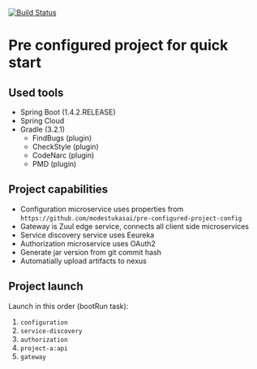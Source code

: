 [![Build Status](https://travis-ci.org/modestukasai/pre-configured-project.svg?branch=master)](https://travis-ci.org/modestukasai/pre-configured-project)

# Pre configured project for quick start

## Used tools
* Spring Boot (1.4.2.RELEASE)
* Spring Cloud
* Gradle (3.2.1)
  * FindBugs (plugin)
  * CheckStyle (plugin)
  * CodeNarc (plugin)
  * PMD (plugin)

## Project capabilities
* Configuration microservice uses properties from `https://github.com/modestukasai/pre-configured-project-config`
* Gateway is Zuul edge service, connects all client side microservices
* Service discovery service uses Eeureka
* Authorization microservice uses OAuth2
* Generate jar version from git commit hash
* Automatially upload artifacts to nexus

## Project launch

Launch in this order (bootRun task):

1. `configuration`
2. `service-discovery`
3. `authorization` 
4. `project-a:api`
5. `gateway`

